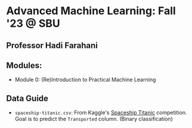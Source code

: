 # Advanced Machine Learning: Fall '23 @ SBU
## Professor Hadi Farahani


## Modules:

- Module 0: (Re)Introduction to Practical Machine Learning




## Data Guide

- `spaceship-titanic.csv`: From Kaggle's [Spaceship Titanic](https://www.kaggle.com/competitions/spaceship-titanic/overview) competition. Goal is to predict the `Transported` column. (Binary classification)